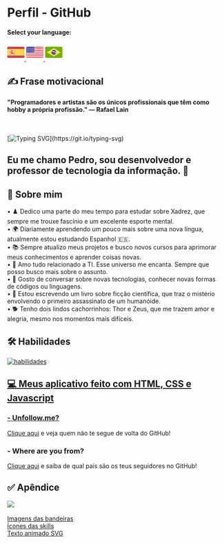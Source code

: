 
# Perfil - GitHub

#### Select your language:

<a href="README.es.md">
    <img src="espanha.png" alt="Bandeira da Espanha" style="width: 40px;">
</a>
<a href="README.en.md">
    <img src="estadosunidos.png" alt="Bandeira dos Estados Unidos" style="width: 40px;">
</a>
<a href="README.md">
    <img src="brasil.png" alt="Bandeira do Brasil" style="width: 40px;">
</a>


## ✍️ Frase motivacional
<div>
    <h4>"Programadores e artistas são os únicos profissionais que têm como hobby a própria profissão." — Rafael Lain</h4><br>
</div>

[![Typing SVG](https://readme-typing-svg.demolab.com?font=Fira+Code&size=35&pause=1000&color=D3D3D3&width=435&lines=Oi%2C+Seja+bem-vindo!!!)](https://git.io/typing-svg)
## Eu me chamo Pedro, sou desenvolvedor e professor de tecnologia da informação. 🖖


## 🚀 Sobre mim


• ♟️ Dedico uma parte do meu tempo para estudar sobre Xadrez, que sempre me trouxe fascínio e um excelente esporte mental. <br> 
• 🌍 Diariamente aprendendo um pouco mais sobre uma nova língua, atualmente estou estudando Espanhol 🇪🇸. <br>
• 📚 Sempre atualizo meus projetos e busco novos cursos para aprimorar meus conhecimentos e aprender coisas novas.<br> 
• 💖 Amo tudo relacionado a TI. Esse universo me encanta. Sempre que posso busco mais sobre o assunto. <br>
• 💬 Gosto de conversar sobre novas tecnologias, conhecer novas formas de códigos ou linguagens. <br>
• 📖 Estou escrevendo um livro sobre ficção científica, que traz o mistério envolvendo o primeiro assassinato de um humanóide. <br>
• 🐕 Tenho dois lindos cachorrinhos: Thor e Zeus, que me trazem amor e alegria, mesmo nos momentos mais difíceis. <br>


## 🛠 Habilidades
<a href="https://skillicons.dev"> <img src="https://skillicons.dev/icons?i=py,js,php,java,c,vue,react,laravel,jquery,bootstrap,sass,mysql,sqlite,git,github,vscode,postman,cypress,html,css,nodejs,npm" alt="habilidades"/>


## 💻 Meus aplicativo feito com HTML, CSS e Javascript 
### - Unfollow.me?
[Clique aqui](https://pedrordcampos.github.io/unfollowme/) e veja quem não te segue de volta do GitHub! 

### - Where are you from?
[Clique aqui](https://pedrordcampos.github.io/whereareyoufrom/) e saiba de qual país são os teus seguidores no GitHub!


## ✅ Apêndice

[![](https://visitcount.itsvg.in/api?id=pedrordcampos&label=Visitantes&color=0&icon=4&pretty=false)](https://visitcount.itsvg.in)

[Imagens das bandeiras](https://br.freepik.com)<br>
[Ícones das skills](https://skillicons.dev)<br>
[Texto animado SVG](https://readme-typing-svg.demolab.com/demo/)




